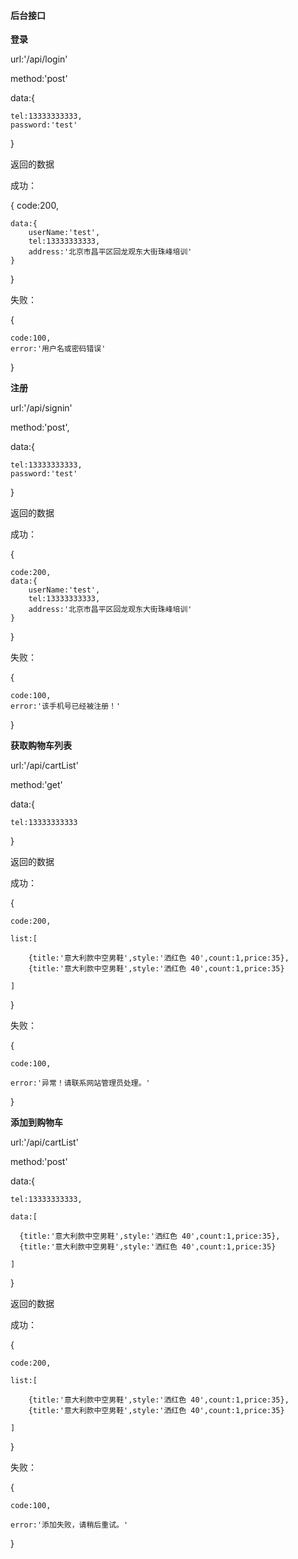 #### 后台接口
**登录**

url:'/api/login'

method:'post'

data:{

    tel:13333333333,
    password:'test'
    
}

返回的数据

成功：

{
    code:200,
    
    data:{
        userName:'test',
        tel:13333333333,
        address:'北京市昌平区回龙观东大街珠峰培训'
    }
    
}

失败：

{

    code:100,
    error:'用户名或密码错误'
    
}

**注册**

url:'/api/signin'

method:'post',

data:{

    tel:13333333333,
    password:'test'
    
}

返回的数据

成功：

{

    code:200,
    data:{
        userName:'test',
        tel:13333333333,
        address:'北京市昌平区回龙观东大街珠峰培训'
    }
    
}

失败：

{

    code:100,
    error:'该手机号已经被注册！'
    
}

**获取购物车列表**

url:'/api/cartList'

method:'get'

data:{
    
    tel:13333333333
    
}

返回的数据

成功：

{

    code:200,
    
    list:[
        
        {title:'意大利款中空男鞋',style:'洒红色 40',count:1,price:35},
        {title:'意大利款中空男鞋',style:'洒红色 40',count:1,price:35}
        
    ]

}

失败：

{

    code:100,
    
    error:'异常！请联系网站管理员处理。'

}


**添加到购物车**

url:'/api/cartList'

method:'post'

data:{
    
    tel:13333333333,
    
    data:[
    
      {title:'意大利款中空男鞋',style:'洒红色 40',count:1,price:35},
      {title:'意大利款中空男鞋',style:'洒红色 40',count:1,price:35}
    
    ]
    
}

返回的数据

成功：

{

    code:200,
    
    list:[
        
        {title:'意大利款中空男鞋',style:'洒红色 40',count:1,price:35},
        {title:'意大利款中空男鞋',style:'洒红色 40',count:1,price:35}
        
    ]

}


失败：

{

    code:100,
    
    error:'添加失败，请稍后重试。'

}

